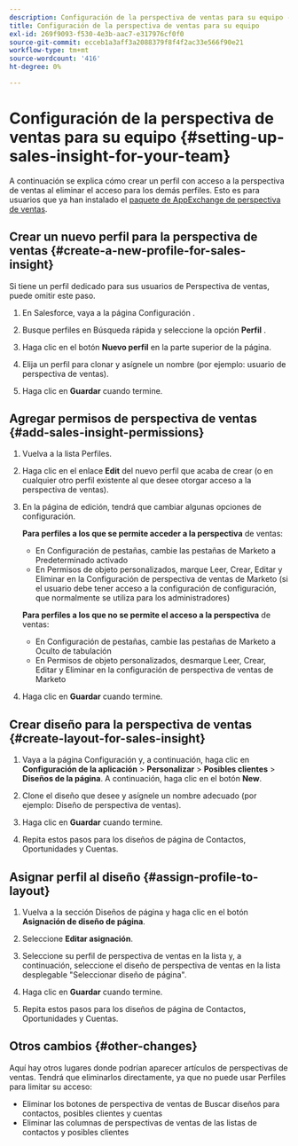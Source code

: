 ```yaml
---
description: Configuración de la perspectiva de ventas para su equipo - Marketo Docs - Documentación del producto
title: Configuración de la perspectiva de ventas para su equipo
exl-id: 269f9093-f530-4e3b-aac7-e317976cf0f0
source-git-commit: ecceb1a3aff3a2088379f8f4f2ac33e566f90e21
workflow-type: tm+mt
source-wordcount: '416'
ht-degree: 0%

---
```


# Configuración de la perspectiva de ventas para su equipo {#setting-up-sales-insight-for-your-team}

A continuación se explica cómo crear un perfil con acceso a la perspectiva de ventas al eliminar el acceso para los demás perfiles. Esto es para usuarios que ya han instalado el [paquete de AppExchange de perspectiva de ventas](/help/marketo/product-docs/marketo-sales-insight/msi-for-salesforce/installation/install-marketo-sales-insight-package-in-salesforce-appexchange.md).

## Crear un nuevo perfil para la perspectiva de ventas {#create-a-new-profile-for-sales-insight}

Si tiene un perfil dedicado para sus usuarios de Perspectiva de ventas, puede omitir este paso.

1. En Salesforce, vaya a la página Configuración .

1. Busque perfiles en Búsqueda rápida y seleccione la opción **Perfil** .

1. Haga clic en el botón **Nuevo perfil** en la parte superior de la página.

1. Elija un perfil para clonar y asígnele un nombre (por ejemplo: usuario de perspectiva de ventas).

1. Haga clic en **Guardar** cuando termine.

## Agregar permisos de perspectiva de ventas {#add-sales-insight-permissions}

1. Vuelva a la lista Perfiles.

1. Haga clic en el enlace **Edit** del nuevo perfil que acaba de crear (o en cualquier otro perfil existente al que desee otorgar acceso a la perspectiva de ventas).

1. En la página de edición, tendrá que cambiar algunas opciones de configuración.

   **Para perfiles a los que se permite acceder a la perspectiva** de ventas:

   * En Configuración de pestañas, cambie las pestañas de Marketo a Predeterminado activado
   * En Permisos de objeto personalizados, marque Leer, Crear, Editar y Eliminar en la Configuración de perspectiva de ventas de Marketo (si el usuario debe tener acceso a la configuración de configuración, que normalmente se utiliza para los administradores)

   **Para perfiles a los que no se permite el acceso a la perspectiva** de ventas:

   * En Configuración de pestañas, cambie las pestañas de Marketo a Oculto de tabulación
   * En Permisos de objeto personalizados, desmarque Leer, Crear, Editar y Eliminar en la configuración de perspectiva de ventas de Marketo


1. Haga clic en **Guardar** cuando termine.

## Crear diseño para la perspectiva de ventas {#create-layout-for-sales-insight}

1. Vaya a la página Configuración y, a continuación, haga clic en **Configuración de la aplicación** > **Personalizar** > **Posibles clientes** > **Diseños de la página**. A continuación, haga clic en el botón **New**.

1. Clone el diseño que desee y asígnele un nombre adecuado (por ejemplo: Diseño de perspectiva de ventas).

1. Haga clic en **Guardar** cuando termine.

1. Repita estos pasos para los diseños de página de Contactos, Oportunidades y Cuentas.

## Asignar perfil al diseño {#assign-profile-to-layout}

1. Vuelva a la sección Diseños de página y haga clic en el botón **Asignación de diseño de página**.

1. Seleccione **Editar asignación**.

1. Seleccione su perfil de perspectiva de ventas en la lista y, a continuación, seleccione el diseño de perspectiva de ventas en la lista desplegable &quot;Seleccionar diseño de página&quot;.

1. Haga clic en **Guardar** cuando termine.

1. Repita estos pasos para los diseños de página de Contactos, Oportunidades y Cuentas.

## Otros cambios {#other-changes}

Aquí hay otros lugares donde podrían aparecer artículos de perspectivas de ventas. Tendrá que eliminarlos directamente, ya que no puede usar Perfiles para limitar su acceso:

* Eliminar los botones de perspectiva de ventas de Buscar diseños para contactos, posibles clientes y cuentas
* Eliminar las columnas de perspectivas de ventas de las listas de contactos y posibles clientes
